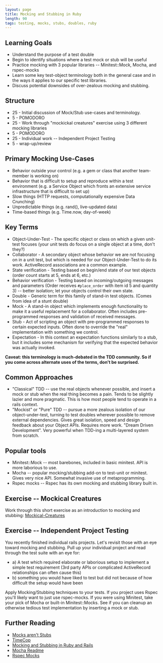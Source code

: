 ```yaml
---
layout: page
title: Mocking and Stubbing in Ruby
length: 90
tags: testing, mocks, stubs, doubles, ruby
---
```


## Learning Goals

* Understand the purpose of a test double
* Begin to identify situations where a test mock or stub will be useful
* Practice mocking with 3 popular libraries -- Minitest::Mock, Mocha, and
  rspec-mocks
* Learn some key test-object terminology both in the general case and in
  the ways it applies to our specific test libraries.
* Discuss potential downsides of over-zealous mocking and stubbing.

## Structure

* 25 - Initial discussion of Mock/Stub use-cases and terminology.
* 5 - POMODORO
* 25 - Work through "mockickal creatures" exercise using 3 different
  mocking libraries
* 5 - POMODORO
* 25 - Individual work -- Independent Project Testing
* 5 - wrap-up/review

## Primary Mocking Use-Cases

* Behavior outside your control (e.g. a gem or class that another
  team-member is working on)
* Behavior that is difficult to setup and reproduce within a test
  environment (e.g. a Service Object which fronts an extensive service
infrastructure that is difficult to set up)
* Slow things (HTTP requests, computationally expensive Data Crunching)
* Unpredictable things (e.g. rand(), live-updated data)
* Time-based things (e.g. Time.now, day-of-week)

## Key Terms

* Object-Under-Test - The specific object or class on which a given
  unit-test focuses (your unit tests do focus on a single object at
a time, don't they?)
* Collaborator - A secondary object whose behavior we are not focusing
  on in a unit test, but which is needed for our Object-Under-Test to do
its work. ActiveRecord associations are a common example.
* State verification - Testing based on begin/end state of our test
  objects (order count starts at 5, ends at 6, etc.)
* Behavior verification - Testing based on incoming/outgoing messages
  and parameters (Order receives `#place_order` with item id 5 and
quantity 3) -- better isolation; let your objects control their own
state.
* Double - Generic term for this family of stand-in test objects. (Comes
  from idea of a stunt double)
* Mock - A stand-in object which implements enough functionality to make
  it a useful replacement for a collaborator. Often includes
pre-programmed responses and validation of received messages.
* Stub - Act of scripting an object with pre-programmed responses to
  certain expected inputs. Often done to override the "real"
implementation with something we control.
* Expectation - In this context an expectation functions similarly to a
  stub, but it includes some mechanism for verifying that the expected
behavior was actually invoked.

__Caveat: this terminology is much-debated in the TDD community.
So if you come across alternate uses of the terms, don't be surprised.__

## Common Approaches

* "Classical" TDD -- use the real objects whenever possible, and insert
  a mock or stub when the real thing becomes a pain. Tends to be
slightly lazier and more pragmatic. This is how most people tend to
operate in a rails context.
* "Mockist" or "Pure" TDD -- pursue a more zealous isolation of our
  object-under-test, turning to test doubles wherever possible to remove
external dependencies. Gives great isolation, speed and design feedback
about your Object APIs. Requires more work. "Dream Driven Development". Very powerful when TDD-ing a multi-layered system from scratch.

## Popular tools

* Minitest::Mock -- most barebones, included in basic minitest. API is
  more laborious to use.
* Mocha -- popular mocking/stubbing add-on to test-unit or minitest.
  Gives very nice API. Somewhat invasive use of metaprogramming.
* Rspec mocks -- Rspec has its own mocking and stubbing library built
  in.

## Exercise -- Mockical Creatures

Work through this short exercise as an introduction to mocking and
stubbing: [Mockical-Creatures](https://github.com/turingschool/mockical-creatures)

## Exercise -- Independent Project Testing

You recently finished individual rails projects. Let's revisit those
with an eye toward mocking and stubbing. Pull up your individual project
and read through the test suite with an eye for:

* a) A test which required elaborate or laborious setup to implement a
  simple test requirement (3rd party APIs or complicated ActiveRecord
  relationships can often cause this)
* b) something you would have liked to test but did not because of how
  difficult the setup would have been

Apply Mocking/Stubbing techniques to your tests. If you project uses
Rspec you'll likely want to just use rspec-mocks. If you were using
Minitest, take your pick of Mocha or built-in Minitest::Mocks. See if
you can cleanup an otherwise tedious test implementation by inserting a
mock or stub.


## Further Reading

* [Mocks aren't Stubs](http://martinfowler.com/articles/mocksArentStubs.html)
* [TimeCop](https://github.com/travisjeffery/timecop)
* [Mocking and Stubbing in Ruby and Rails](http://www.ibm.com/developerworks/library/wa-mockrails)
* [Mocha Readme](https://github.com/freerange/mocha)
* [Rspec Mocks](https://github.com/rspec/rspec-mocks)
